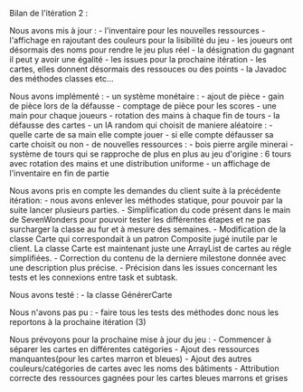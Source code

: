 
Bilan de l'itération 2 :

  Nous avons mis à jour :
    	- l'inventaire pour les nouvelles ressources
	- l'affichage en rajoutant des couleurs pour la lisibilité du jeu 
	- les joueurs ont désormais des noms pour rendre le jeu plus réel 
	- la désignation du gagnant il peut y avoir une égalité 
    	- les issues pour la prochaine itération
	- les cartes, elles donnent désormais des ressouces ou des points
	- la Javadoc des méthodes classes etc...
    
  Nous avons implémenté :
   	- un système monétaire :
		- ajout de pièce 
		- gain de pièce lors de la défausse 
		- comptage de pièce pour les scores
	- une main pour chaque joueurs
	- rotation des mains à chaque fin de tours
    	- la défausse des cartes
    	- un IA random qui choisit de maniere aléatoire :
		- quelle carte de sa main elle compte jouer 
		- si elle compte défausser sa carte choisit ou non 
	- de nouvelles ressources : 
		- bois pierre argile minerai
	- système de tours qui se rapproche de plus en plus au jeu d'origine : 6 tours avec rotation des mains et une distribution uniforme
	- un affichage de l'inventaire en fin de partie 
	
  Nous avons pris en compte les demandes du client suite à la précédente itération:
    	- nous avons enlever les méthodes statique, pour pouvoir par la suite lancer plusieurs parties.
    	- Simplification du code présent dans le main de SevenWonders pour pouvoir tester les différentes étapes et ne pas surcharger la classe au fur et à mesure des semaines.
    	- Modification de la classe Carte qui correspondait à un patron Composite jugé inutile par le client. 
		La classe Carte est maintenant juste une ArrayList de cartes au régle simplifiées.
    	- Correction du contenu de la derniere milestone donnée avec une description plus précise.
    	- Précision dans les issues concernant les tests et les connexions entre task et subtask.
    	
  Nous avons testé : 
  	- la classe GénérerCarte
	
  Nous n'avons pas pu :
  	- faire tous les tests des méthodes donc nous les reportons à la prochaine itération (3)
	
    
  Nous prévoyons pour la prochaine mise à jour du jeu :
	- Commencer à séparer les cartes en différentes catégories
	- Ajout des ressources manquantes(pour les cartes marron et bleues)
	- Ajout des autres couleurs/catégories de cartes avec les noms des bâtiments
	- Attribution correcte des ressources gagnées pour les cartes bleues marrons et grises	
